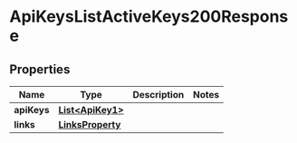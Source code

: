 

# ApiKeysListActiveKeys200Response


## Properties

| Name | Type | Description | Notes |
|------------ | ------------- | ------------- | -------------|
|**apiKeys** | [**List&lt;ApiKey1&gt;**](ApiKey1.md) |  |  |
|**links** | [**LinksProperty**](LinksProperty.md) |  |  |



